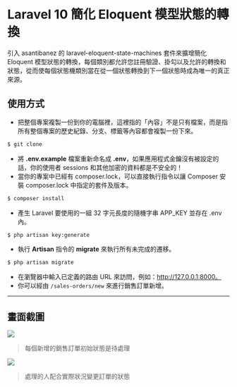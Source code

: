 # Laravel 10 簡化 Eloquent 模型狀態的轉換

引入 asantibanez 的 laravel-eloquent-state-machines 套件來擴增簡化 Eloquent 模型狀態的轉換，每個類別都允許您註冊驗證、掛勾以及允許的轉換和狀態，從而使每個狀態機類別當在從一個狀態轉換到下一個狀態時成為唯一的真正來源。

## 使用方式
- 把整個專案複製一份到你的電腦裡，這裡指的「內容」不是只有檔案，而是指所有整個專案的歷史紀錄、分支、標籤等內容都會複製一份下來。
```sh
$ git clone
```
- 將 __.env.example__ 檔案重新命名成 __.env__，如果應用程式金鑰沒有被設定的話，你的使用者 sessions 和其他加密的資料都是不安全的！
- 當你的專案中已經有 composer.lock，可以直接執行指令以讓 Composer 安裝 composer.lock 中指定的套件及版本。
```sh
$ composer install
```
- 產生 Laravel 要使用的一組 32 字元長度的隨機字串 APP_KEY 並存在 .env 內。
```sh
$ php artisan key:generate
```
- 執行 __Artisan__ 指令的 __migrate__ 來執行所有未完成的遷移。
```sh
$ php artisan migrate
```
- 在瀏覽器中輸入已定義的路由 URL 來訪問，例如：http://127.0.0.1:8000。
- 你可以經由 `/sales-orders/new` 來進行銷售訂單新增。

----

## 畫面截圖
![](https://i.imgur.com/un7ArZ7.png)
> 每個新增的銷售訂單初始狀態是待處理

![](https://i.imgur.com/NvwYBsg.png)
> 處理的人配合實際狀況變更訂單的狀態
